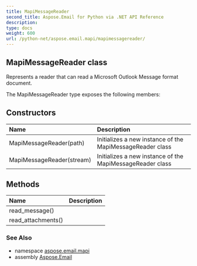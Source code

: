 ```yaml
---
title: MapiMessageReader
second_title: Aspose.Email for Python via .NET API Reference
description: 
type: docs
weight: 600
url: /python-net/aspose.email.mapi/mapimessagereader/
---
```


## MapiMessageReader class

Represents a reader that can read a Microsoft Outlook Message format document.

The MapiMessageReader type exposes the following members:
## Constructors
| Name | Description |
| :- | :- |
|MapiMessageReader(path)|Initializes a new instance of the MapiMessageReader class|
|MapiMessageReader(stream)|Initializes a new instance of the MapiMessageReader class|
## Methods
| Name | Description |
| :- | :- |
|read_message()|  |
|read_attachments()|  |

### See Also

* namespace [aspose.email.mapi](/email/python-net/aspose.email.mapi/)
* assembly [Aspose.Email](/email/python-net/)

